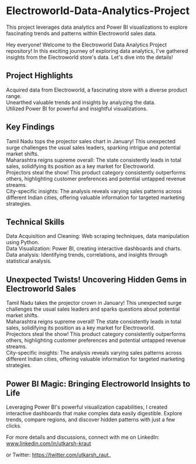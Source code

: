 # Electroworld-Data-Analytics-Project
This project leverages data analytics and Power BI visualizations to explore fascinating trends and patterns within Electroworld sales data.

Hey everyone! Welcome to the Electroworld Data Analytics Project repository! In this exciting journey of exploring data analytics, I've gathered insights from the Electroworld store's data. Let's dive into the details!

## Project Highlights
Acquired data from Electroworld, a fascinating store with a diverse product range.  
Unearthed valuable trends and insights by analyzing the data.  
Utilized Power BI for powerful and insightful visualizations.  

## Key Findings
Tamil Nadu tops the projector sales chart in January! This unexpected surge challenges the usual sales leaders, sparking intrigue and potential market shifts.  
Maharashtra reigns supreme overall: The state consistently leads in total sales, solidifying its position as a key market for Electroworld.  
Projectors steal the show! This product category consistently outperforms others, highlighting customer preferences and potential untapped revenue streams.  
City-specific insights: The analysis reveals varying sales patterns across different Indian cities, offering valuable information for targeted marketing strategies.  

## Technical Skills
Data Acquisition and Cleaning: Web scraping techniques, data manipulation using Python.  
Data Visualization: Power BI, creating interactive dashboards and charts.  
Data analysis: Identifying trends, correlations, and insights through statistical analysis.  

## Unexpected Twists! Uncovering Hidden Gems in Electroworld Sales

Tamil Nadu takes the projector crown in January! This unexpected surge challenges the usual sales leaders and sparks questions about potential market shifts.  
Maharashtra reigns supreme overall! The state consistently leads in total sales, solidifying its position as a key market for Electroworld.  
Projectors steal the show! This product category consistently outperforms others, highlighting customer preferences and potential untapped revenue streams.  
City-specific insights: The analysis reveals varying sales patterns across different Indian cities, offering valuable information for targeted marketing strategies.  

## Power BI Magic: Bringing Electroworld Insights to Life
Leveraging Power BI's powerful visualization capabilities, I created interactive dashboards that make complex data easily digestible. Explore trends, compare regions, and discover hidden patterns with just a few clicks.

For more details and discussions, connect with me on LinkedIn: www.linkedin.com/in/utkarsh-kraut

 or Twitter: https://twitter.com/utkarsh_raut_
